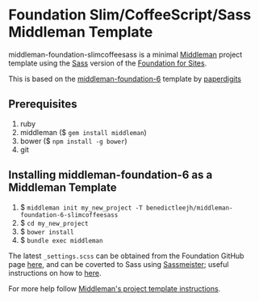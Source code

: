 # Foundation Slim/CoffeeScript/Sass Middleman Template

middleman-foundation-slimcoffeesass is a minimal [Middleman](http://middlemanapp.com/) project template using the
[Sass](http://sass-lang.com) version of the [Foundation for Sites](https://foundation.zurb.com/sites.html).

This is based on the [middleman-foundation-6](https://github.com/paperdigits/middleman-foundation-6) template by [paperdigits](https://www.silentumbrella.com/)

## Prerequisites

1. ruby
1. middleman ($ `gem install middleman`)
1. bower ($ `npm install -g bower`)
1. git

## Installing middleman-foundation-6 as a Middleman Template

1. $ `middleman init my_new_project -T benedictleejh/middleman-foundation-6-slimcoffeesass`
1. $ `cd my_new_project`
1. $ `bower install`
1. $ `bundle exec middleman`

The latest `_settings.scss` can be obtained from the Foundation GitHub page
[here](https://raw.githubusercontent.com/zurb/foundation-sites/master/scss/settings/_settings.scss), and can be coverted
to Sass using [Sassmeister](https://www.sassmeister.com/); useful instructions on how to
[here](https://boylesoftware.com/blog/sass-to-scss-converter/).

For more help follow [Middleman's project template instructions](https://middlemanapp.com/advanced/project_templates/).
